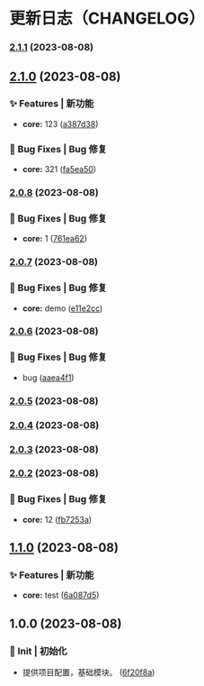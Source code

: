 # 更新日志（CHANGELOG）
### [2.1.1](https://github.com/True-Z/sdkset-utils/compare/v2.1.0...v2.1.1) (2023-08-08)

## [2.1.0](https://github.com/True-Z/sdkset-utils/compare/v2.0.8...v2.1.0) (2023-08-08)


### ✨ Features | 新功能

* **core:** 123 ([a387d38](https://github.com/True-Z/sdkset-utils/commit/a387d38fa9efa4c4476ab056a5280c34b2bfe746))


### 🐛 Bug Fixes | Bug 修复

* **core:** 321 ([fa5ea50](https://github.com/True-Z/sdkset-utils/commit/fa5ea501542dd6a124e0953be78abf6bc247bf54))

### [2.0.8](https://github.com/True-Z/sdkset-utils/compare/v2.0.7...v2.0.8) (2023-08-08)


### 🐛 Bug Fixes | Bug 修复

* **core:** 1 ([761ea62](https://github.com/True-Z/sdkset-utils/commit/761ea62f3d250327d9141c55deae361a781e4406))

### [2.0.7](https://github.com/True-Z/sdkset-utils/compare/v2.0.6...v2.0.7) (2023-08-08)


### 🐛 Bug Fixes | Bug 修复

* **core:** demo ([e11e2cc](https://github.com/True-Z/sdkset-utils/commit/e11e2cce23e84b4a24c93c1efe284ff0c1cfe728))

### [2.0.6](https://github.com/True-Z/sdkset-utils/compare/v1.0.1...v2.0.6) (2023-08-08)


### 🐛 Bug Fixes | Bug 修复

* bug ([aaea4f1](https://github.com/True-Z/sdkset-utils/commit/aaea4f1d88392ea524aadda0aac804fc794348de))

### [2.0.5](https://github.com/True-Z/sdkset-utils/compare/v2.0.4...v2.0.5) (2023-08-08)

### [2.0.4](https://github.com/True-Z/sdkset-utils/compare/v2.0.3...v2.0.4) (2023-08-08)

### [2.0.3](https://github.com/True-Z/sdkset-utils/compare/v2.0.2...v2.0.3) (2023-08-08)

### [2.0.2](https://github.com/True-Z/sdkset-utils/compare/v2.0.1...v2.0.2) (2023-08-08)


### 🐛 Bug Fixes | Bug 修复

* **core:** 12 ([fb7253a](https://github.com/True-Z/sdkset-utils/commit/fb7253ad883be3fd9d35f9437041dee009d68f33))

## [1.1.0](https://github.com/True-Z/sdkset-utils/compare/v1.0.0...v1.1.0) (2023-08-08)


### ✨ Features | 新功能

* **core:** test ([6a087d5](https://github.com/True-Z/sdkset-utils/commit/6a087d5f9be9c83e35e30436d74dfad0c51ee698))

## 1.0.0 (2023-08-08)


### 🎉 Init | 初始化

* 提供项目配置，基础模块。 ([6f20f8a](https://github.com/True-Z/sdkset-utils/commit/6f20f8a3c5d8d7620fe209d400376a7e7b1f9211))
